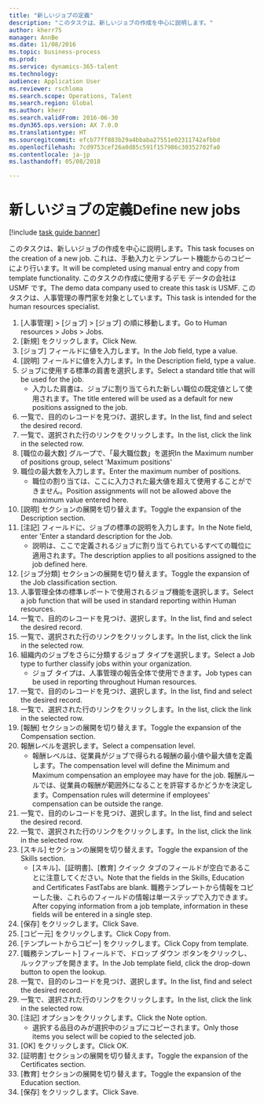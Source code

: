 ```yaml
--- 
title: "新しいジョブの定義"
description: "このタスクは、新しいジョブの作成を中心に説明します。"
author: kherr75
manager: AnnBe
ms.date: 11/08/2016
ms.topic: business-process
ms.prod: 
ms.service: dynamics-365-talent
ms.technology: 
audience: Application User
ms.reviewer: rschloma
ms.search.scope: Operations, Talent
ms.search.region: Global
ms.author: kherr
ms.search.validFrom: 2016-06-30
ms.dyn365.ops.version: AX 7.0.0
ms.translationtype: HT
ms.sourcegitcommit: efcb77ff883b29a4bbaba27551e02311742afbbd
ms.openlocfilehash: 7cd9753cef26a0d85c591f157986c30352702fa0
ms.contentlocale: ja-jp
ms.lasthandoff: 05/08/2018

---
```

# <a name="define-new-jobs"></a><span data-ttu-id="108d2-103">新しいジョブの定義</span><span class="sxs-lookup"><span data-stu-id="108d2-103">Define new jobs</span></span>

[!include [task guide banner](../../includes/task-guide-banner.md)]

<span data-ttu-id="108d2-104">このタスクは、新しいジョブの作成を中心に説明します。</span><span class="sxs-lookup"><span data-stu-id="108d2-104">This task focuses on the creation of a new job.</span></span> <span data-ttu-id="108d2-105">これは、手動入力とテンプレート機能からのコピーにより行います。</span><span class="sxs-lookup"><span data-stu-id="108d2-105">It will be completed using manual entry and copy from template functionality.</span></span> <span data-ttu-id="108d2-106">このタスクの作成に使用するデモ データの会社は USMF です。</span><span class="sxs-lookup"><span data-stu-id="108d2-106">The demo data company used to create this task is USMF.</span></span> <span data-ttu-id="108d2-107">このタスクは、人事管理の専門家を対象としています。</span><span class="sxs-lookup"><span data-stu-id="108d2-107">This task is intended for the human resources specialist.</span></span>

1. <span data-ttu-id="108d2-108">[人事管理] > [ジョブ] > [ジョブ] の順に移動します。</span><span class="sxs-lookup"><span data-stu-id="108d2-108">Go to Human resources > Jobs > Jobs.</span></span>
2. <span data-ttu-id="108d2-109">[新規] をクリックします。</span><span class="sxs-lookup"><span data-stu-id="108d2-109">Click New.</span></span>
3. <span data-ttu-id="108d2-110">[ジョブ] フィールドに値を入力します。</span><span class="sxs-lookup"><span data-stu-id="108d2-110">In the Job field, type a value.</span></span>
4. <span data-ttu-id="108d2-111">[説明] フィールドに値を入力します。</span><span class="sxs-lookup"><span data-stu-id="108d2-111">In the Description field, type a value.</span></span>
5. <span data-ttu-id="108d2-112">ジョブに使用する標準の肩書を選択します。</span><span class="sxs-lookup"><span data-stu-id="108d2-112">Select a standard title that will be used for the job.</span></span> 
    * <span data-ttu-id="108d2-113">入力した肩書は、ジョブに割り当てられた新しい職位の既定値として使用されます。</span><span class="sxs-lookup"><span data-stu-id="108d2-113">The title entered will be used as a default for new positions assigned to the job.</span></span>  
6. <span data-ttu-id="108d2-114">一覧で、目的のレコードを見つけ、選択します。</span><span class="sxs-lookup"><span data-stu-id="108d2-114">In the list, find and select the desired record.</span></span>
7. <span data-ttu-id="108d2-115">一覧で、選択された行のリンクをクリックします。</span><span class="sxs-lookup"><span data-stu-id="108d2-115">In the list, click the link in the selected row.</span></span>
8. <span data-ttu-id="108d2-116">[職位の最大数] グループで、「最大職位数」を選択</span><span class="sxs-lookup"><span data-stu-id="108d2-116">In the Maximum number of positions group, select 'Maximum positions'</span></span>
9. <span data-ttu-id="108d2-117">職位の最大数を入力します。</span><span class="sxs-lookup"><span data-stu-id="108d2-117">Enter the maximum number of positions.</span></span> 
    * <span data-ttu-id="108d2-118">職位の割り当ては、ここに入力された最大値を超えて使用することができません。</span><span class="sxs-lookup"><span data-stu-id="108d2-118">Position assignments will not be allowed above the maximum value entered here.</span></span>  
10. <span data-ttu-id="108d2-119">[説明] セクションの展開を切り替えます。</span><span class="sxs-lookup"><span data-stu-id="108d2-119">Toggle the expansion of the Description section.</span></span>
11. <span data-ttu-id="108d2-120">[注記] フィールドに、ジョブの標準の説明を入力します。</span><span class="sxs-lookup"><span data-stu-id="108d2-120">In the Note field, enter 'Enter a standard description for the Job.</span></span>
    * <span data-ttu-id="108d2-121">説明は、ここで定義されるジョブに割り当てられているすべての職位に適用されます。</span><span class="sxs-lookup"><span data-stu-id="108d2-121">The description applies to all positions assigned to the job defined here.</span></span>  
12. <span data-ttu-id="108d2-122">[ジョブ分類] セクションの展開を切り替えます。</span><span class="sxs-lookup"><span data-stu-id="108d2-122">Toggle the expansion of the Job classification section.</span></span>
13. <span data-ttu-id="108d2-123">人事管理全体の標準レポートで使用されるジョブ機能を選択します。</span><span class="sxs-lookup"><span data-stu-id="108d2-123">Select a job function that will be used in standard reporting within Human resources.</span></span>
14. <span data-ttu-id="108d2-124">一覧で、目的のレコードを見つけ、選択します。</span><span class="sxs-lookup"><span data-stu-id="108d2-124">In the list, find and select the desired record.</span></span>
15. <span data-ttu-id="108d2-125">一覧で、選択された行のリンクをクリックします。</span><span class="sxs-lookup"><span data-stu-id="108d2-125">In the list, click the link in the selected row.</span></span>
16. <span data-ttu-id="108d2-126">組織内のジョブをさらに分類するジョブ タイプを選択します。</span><span class="sxs-lookup"><span data-stu-id="108d2-126">Select a Job type to further classify jobs within your organization.</span></span> 
    * <span data-ttu-id="108d2-127">ジョブ タイプは、人事管理の報告全体で使用できます。</span><span class="sxs-lookup"><span data-stu-id="108d2-127">Job types can be used in reporting throughout Human resources.</span></span>  
17. <span data-ttu-id="108d2-128">一覧で、目的のレコードを見つけ、選択します。</span><span class="sxs-lookup"><span data-stu-id="108d2-128">In the list, find and select the desired record.</span></span>
18. <span data-ttu-id="108d2-129">一覧で、選択された行のリンクをクリックします。</span><span class="sxs-lookup"><span data-stu-id="108d2-129">In the list, click the link in the selected row.</span></span>
19. <span data-ttu-id="108d2-130">[報酬] セクションの展開を切り替えます。</span><span class="sxs-lookup"><span data-stu-id="108d2-130">Toggle the expansion of the Compensation section.</span></span>
20. <span data-ttu-id="108d2-131">報酬レベルを選択します。</span><span class="sxs-lookup"><span data-stu-id="108d2-131">Select a compensation level.</span></span>
    * <span data-ttu-id="108d2-132">報酬レベルは、従業員がジョブで得られる報酬の最小値や最大値を定義します。</span><span class="sxs-lookup"><span data-stu-id="108d2-132">The compensation level will define the Minimum and Maximum compensation an employee may have for the job.</span></span> <span data-ttu-id="108d2-133">報酬ルールでは、従業員の報酬が範囲外になることを許容するかどうかを決定します。</span><span class="sxs-lookup"><span data-stu-id="108d2-133">Compensation rules will determine if employees' compensation can be outside the range.</span></span>  
21. <span data-ttu-id="108d2-134">一覧で、目的のレコードを見つけ、選択します。</span><span class="sxs-lookup"><span data-stu-id="108d2-134">In the list, find and select the desired record.</span></span>
22. <span data-ttu-id="108d2-135">一覧で、選択された行のリンクをクリックします。</span><span class="sxs-lookup"><span data-stu-id="108d2-135">In the list, click the link in the selected row.</span></span>
23. <span data-ttu-id="108d2-136">[スキル] セクションの展開を切り替えます。</span><span class="sxs-lookup"><span data-stu-id="108d2-136">Toggle the expansion of the Skills section.</span></span>
    * <span data-ttu-id="108d2-137">[スキル]、[証明書]、[教育] クイック タブのフィールドが空白であることに注意してください。</span><span class="sxs-lookup"><span data-stu-id="108d2-137">Note that the fields in the Skills, Education and Certificates FastTabs are blank.</span></span> <span data-ttu-id="108d2-138">職務テンプレートから情報をコピーした後、これらのフィールドの情報は単一ステップで入力できます。</span><span class="sxs-lookup"><span data-stu-id="108d2-138">After copying information from a job template, information in these fields will be entered in a single step.</span></span>   
24. <span data-ttu-id="108d2-139">[保存] をクリックします。</span><span class="sxs-lookup"><span data-stu-id="108d2-139">Click Save.</span></span>
25. <span data-ttu-id="108d2-140">[コピー元] をクリックします。</span><span class="sxs-lookup"><span data-stu-id="108d2-140">Click Copy from.</span></span>
26. <span data-ttu-id="108d2-141">[テンプレートからコピー] をクリックします。</span><span class="sxs-lookup"><span data-stu-id="108d2-141">Click Copy from template.</span></span>
27. <span data-ttu-id="108d2-142">[職務テンプレート] フィールドで、ドロップ ダウン ボタンをクリックし、ルックアップを開きます。</span><span class="sxs-lookup"><span data-stu-id="108d2-142">In the Job template field, click the drop-down button to open the lookup.</span></span>
28. <span data-ttu-id="108d2-143">一覧で、目的のレコードを見つけ、選択します。</span><span class="sxs-lookup"><span data-stu-id="108d2-143">In the list, find and select the desired record.</span></span>
29. <span data-ttu-id="108d2-144">一覧で、選択された行のリンクをクリックします。</span><span class="sxs-lookup"><span data-stu-id="108d2-144">In the list, click the link in the selected row.</span></span>
30. <span data-ttu-id="108d2-145">[注記] オプションをクリックします。</span><span class="sxs-lookup"><span data-stu-id="108d2-145">Click the Note option.</span></span>
    * <span data-ttu-id="108d2-146">選択する品目のみが選択中のジョブにコピーされます。</span><span class="sxs-lookup"><span data-stu-id="108d2-146">Only those items you select will be copied to the selected job.</span></span>    
31. <span data-ttu-id="108d2-147">[OK] をクリックします。</span><span class="sxs-lookup"><span data-stu-id="108d2-147">Click OK.</span></span>
32. <span data-ttu-id="108d2-148">[証明書] セクションの展開を切り替えます。</span><span class="sxs-lookup"><span data-stu-id="108d2-148">Toggle the expansion of the Certificates section.</span></span>
33. <span data-ttu-id="108d2-149">[教育] セクションの展開を切り替えます。</span><span class="sxs-lookup"><span data-stu-id="108d2-149">Toggle the expansion of the Education section.</span></span>
34. <span data-ttu-id="108d2-150">[保存] をクリックします。</span><span class="sxs-lookup"><span data-stu-id="108d2-150">Click Save.</span></span>


